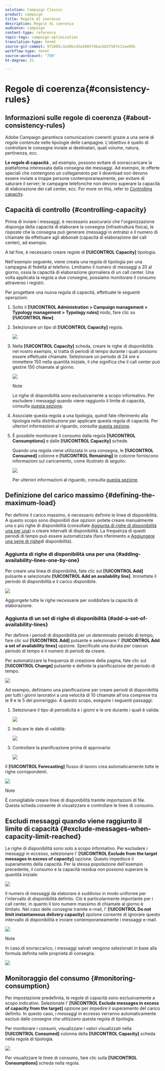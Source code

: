 ```yaml
---
solution: Campaign Classic
product: campaign
title: Regole di coerenza
description: Regole di coerenza
audience: campaign
content-type: reference
topic-tags: campaign-optimization
translation-type: tm+mt
source-git-commit: 972885c3a38bcd3a260574bacbb3f507e11ae05b
workflow-type: tm+mt
source-wordcount: '759'
ht-degree: 2%

---
```



# Regole di coerenza{#consistency-rules}

## Informazioni sulle regole di coerenza {#about-consistency-rules}

 Adobe Campaign garantisce comunicazioni coerenti grazie a una serie di regole contenute nelle tipologie delle campagne. L&#39;obiettivo è quello di controllare le consegne inviate ai destinatari, quali volume, natura, pertinenza, ecc.

**Le regole di capacità** , ad esempio, possono evitare di sovraccaricare la piattaforma interessata dalla consegna dei messaggi. Ad esempio, le offerte speciali che contengono un collegamento per il download non devono essere inviate a troppe persone contemporaneamente, per evitare di saturare il server; le campagne telefoniche non devono superare la capacità di elaborazione dei call center, ecc. For more on this, refer to [Controlling capacity](#controlling-capacity).

## Capacità di controllo {#controlling-capacity}

Prima di inviare i messaggi, è necessario assicurarsi che l&#39;organizzazione disponga della capacità di elaborare la consegna (infrastruttura fisica), le risposte che la consegna può generare (messaggi in entrata) e il numero di chiamate da effettuare agli abbonati (capacità di elaborazione del call center), ad esempio.

A tal fine, è necessario creare regole di **[!UICONTROL Capacity]** tipologia.

Nell&#39;esempio seguente, viene creata una regola di tipologia per una campagna di fedeltà al telefono. Limitiamo il numero di messaggi a 20 al giorno, ossia la capacità di elaborazione giornaliera di un call center. Una volta applicata la regola a due consegne, possiamo monitorare il consumo attraverso i registri.

Per progettare una nuova regola di capacità, effettuate le seguenti operazioni:

1. Sotto il **[!UICONTROL Administration > Campaign management > Typology management > Typology rules]** nodo, fare clic su **[!UICONTROL New]**.
1. Selezionare un tipo di **[!UICONTROL Capacity]** regola.

   ![](assets/campaign_opt_create_capacity_01.png)

1. Nella **[!UICONTROL Capacity]** scheda, creare le righe di disponibilità: nel nostro esempio, si tratta di periodi di tempo durante i quali possono essere effettuate chiamate. Selezionare un periodo di 24 ore e immettere 150 nella quantità iniziale, il che significa che il call center può gestire 150 chiamate al giorno.

   ![](assets/campaign_opt_create_capacity_02.png)

   >[!NOTE]
   >
   >Le righe di disponibilità sono esclusivamente a scopo informativo. Per escludere i messaggi quando viene raggiunto il limite di capacità, consulta [questa sezione](#exclude-messages-when-capacity-limit-reached).

1. Associate questa regola a una tipologia, quindi fate riferimento alla tipologia nella distribuzione per applicare questa regola di capacità. Per ulteriori informazioni al riguardo, consulta [questa sezione](../../campaign/using/applying-rules.md#applying-a-typology-to-a-delivery).
1. È possibile monitorare il consumo dalla regola **[!UICONTROL Consumptions]** e dalle **[!UICONTROL Capacity]** schede.

   Quando una regola viene utilizzata in una consegna, le **[!UICONTROL Consumed]** colonne e **[!UICONTROL Remaining]** le colonne forniscono informazioni sul caricamento, come illustrato di seguito:

   ![](assets/campaign_opt_create_capacity_03.png)

   Per ulteriori informazioni al riguardo, consulta [questa sezione](#monitoring-consumption).

## Definizione del carico massimo {#defining-the-maximum-load}

Per definire il carico massimo, è necessario definire le linee di disponibilità. A questo scopo sono disponibili due opzioni: potete creare manualmente una o più righe di disponibilità (consultate [Aggiunta di righe di disponibilità una per una](#adding-availability-lines-one-by-one)) o creare intervalli di disponibilità. La frequenza di questi periodi di tempo può essere automatizzata (fare riferimento a [Aggiungere una serie di righe](#add-a-set-of-availability-lines)di disponibilità).

### Aggiunta di righe di disponibilità una per una {#adding-availability-lines-one-by-one}

Per creare una linea di disponibilità, fate clic sul **[!UICONTROL Add]** pulsante e selezionate **[!UICONTROL Add an availability line]**. Immettete il periodo di disponibilità e il carico disponibile.

![](assets/campaign_opt_create_capacity_02.png)

Aggiungete tutte le righe necessarie per soddisfare la capacità di elaborazione.

### Aggiunta di un set di righe di disponibilità {#add-a-set-of-availability-lines}

Per definire i periodi di disponibilità per un determinato periodo di tempo, fare clic sul **[!UICONTROL Add]** pulsante e selezionare l&#39; **[!UICONTROL Add a set of availability lines]** opzione. Specificate una durata per ciascun periodo di tempo e il numero di periodi da creare.

Per automatizzare la frequenza di creazione della pagina, fate clic sul **[!UICONTROL Change]** pulsante e definite la pianificazione del periodo di tempo.

![](assets/campaign_opt_create_capacity_07.png)

Ad esempio, definiamo una pianificazione per creare periodi di disponibilità per tutti i giorni lavorativi a una velocità di 10 chiamate all&#39;ora comprese tra le 9 e le 5 del pomeriggio. A questo scopo, eseguire i seguenti passaggi:

1. Selezionare il tipo di periodicità e i giorni e le ore durante i quali è valida:

   ![](assets/campaign_opt_create_capacity_08.png)

1. Indicare le date di validità:

   ![](assets/campaign_opt_create_capacity_09.png)

1. Controllare la pianificazione prima di approvarla:

   ![](assets/campaign_opt_create_capacity_10.png)

Il **[!UICONTROL Forecasting]** flusso di lavoro crea automaticamente tutte le righe corrispondenti.

![](assets/campaign_opt_create_capacity_12.png)

>[!NOTE]
>
>È consigliabile creare linee di disponibilità tramite importazioni di file. Questa scheda consente di visualizzare e controllare le linee di consumo.

## Escludi messaggi quando viene raggiunto il limite di capacità {#exclude-messages-when-capacity-limit-reached}

Le righe di disponibilità sono solo a scopo informativo. Per escludere i messaggi in eccesso, selezionare l&#39; **[!UICONTROL Exclude from the target messages in excess of capacity]** opzione. Questo impedisce il superamento della capacità. Per la stessa popolazione dell&#39;esempio precedente, il consumo e la capacità residua non possono superare la quantità iniziale:

![](assets/campaign_opt_create_capacity_04.png)

Il numero di messaggi da elaborare è suddiviso in modo uniforme per l&#39;intervallo di disponibilità definito. Ciò è particolarmente importante per i call center, in quanto il loro numero massimo di chiamate al giorno è limitato. Nel caso delle consegne tramite e-mail, l&#39; **[!UICONTROL Do not limit instantaneous delivery capacity]** opzione consente di ignorare questo intervallo di disponibilità e inviare contemporaneamente i messaggi e-mail.

![](assets/campaign_opt_create_capacity_05.png)

>[!NOTE]
>
>In caso di sovraccarico, i messaggi salvati vengono selezionati in base alla formula definita nelle proprietà di consegna.

![](assets/campaign_opt_create_capacity_06.png)

## Monitoraggio del consumo {#monitoring-consumption}

Per impostazione predefinita, le regole di capacità sono esclusivamente a scopo indicativo. Selezionate l’ **[!UICONTROL Exclude messages in excess of capacity from the target]** opzione per impedire il superamento del carico definito. In questo caso, i messaggi in eccesso verranno automaticamente esclusi dalle consegne che utilizzano questa regola di tipologia.

Per monitorare i consumi, visualizzare i valori visualizzati nella **[!UICONTROL Consumed]** colonna della **[!UICONTROL Capacity]** scheda nella regola di tipologia.

![](assets/campaign_opt_create_capacity_04.png)

Per visualizzare le linee di consumo, fare clic sulla **[!UICONTROL Consumptions]** scheda nella regola.
